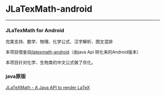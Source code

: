 # JLaTexMath-android
---
### JLaTexMath for Android
完美支持、数学、物理、化学公式、汉字解析、图文混排

本项目借鉴自[jlatexmath-android](https://github.com/mksmbrtsh/jlatexmath-android)（由java Api 转化来的Android版本）

本项目针对化学、生物类的中文公式做了优化。
### java原版
[JLaTeXMath - A Java API to render LaTeX](http://forge.scilab.org/index.php/p/jlatexmath/)
